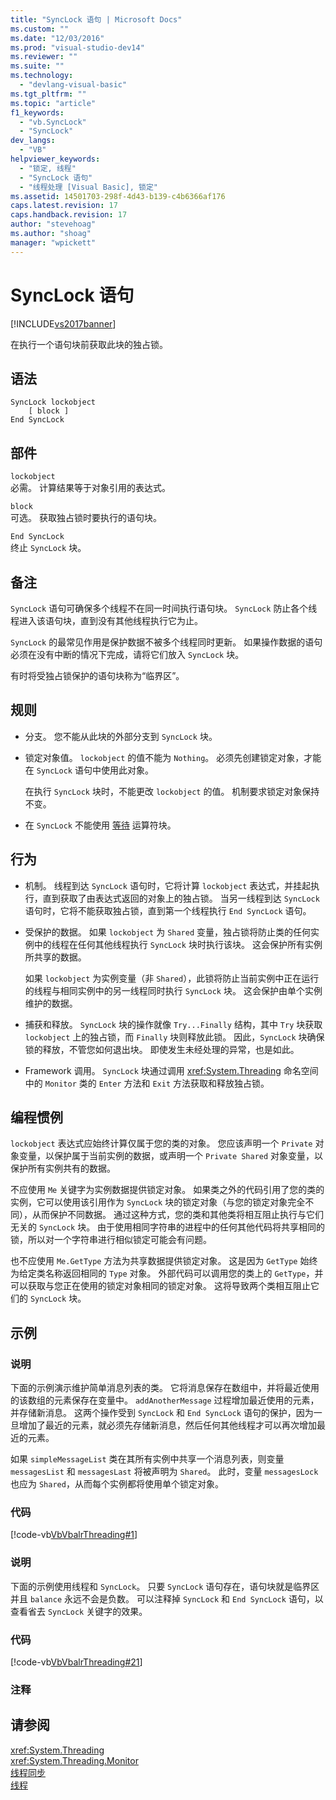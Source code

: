 ```yaml
---
title: "SyncLock 语句 | Microsoft Docs"
ms.custom: ""
ms.date: "12/03/2016"
ms.prod: "visual-studio-dev14"
ms.reviewer: ""
ms.suite: ""
ms.technology: 
  - "devlang-visual-basic"
ms.tgt_pltfrm: ""
ms.topic: "article"
f1_keywords: 
  - "vb.SyncLock"
  - "SyncLock"
dev_langs: 
  - "VB"
helpviewer_keywords: 
  - "锁定, 线程"
  - "SyncLock 语句"
  - "线程处理 [Visual Basic], 锁定"
ms.assetid: 14501703-298f-4d43-b139-c4b6366af176
caps.latest.revision: 17
caps.handback.revision: 17
author: "stevehoag"
ms.author: "shoag"
manager: "wpickett"
---
```

# SyncLock 语句
[!INCLUDE[vs2017banner](../../../csharp/includes/vs2017banner.md)]

在执行一个语句块前获取此块的独占锁。  
  
## 语法  
  
```  
SyncLock lockobject  
    [ block ]  
End SyncLock  
```  
  
## 部件  
 `lockobject`  
 必需。  计算结果等于对象引用的表达式。  
  
 `block`  
 可选。  获取独占锁时要执行的语句块。  
  
 `End SyncLock`  
 终止 `SyncLock` 块。  
  
## 备注  
 `SyncLock` 语句可确保多个线程不在同一时间执行语句块。  `SyncLock` 防止各个线程进入该语句块，直到没有其他线程执行它为止。  
  
 `SyncLock` 的最常见作用是保护数据不被多个线程同时更新。  如果操作数据的语句必须在没有中断的情况下完成，请将它们放入 `SyncLock` 块。  
  
 有时将受独占锁保护的语句块称为“临界区”。  
  
## 规则  
  
-   分支。  您不能从此块的外部分支到 `SyncLock` 块。  
  
-   锁定对象值。  `lockobject` 的值不能为 `Nothing`。  必须先创建锁定对象，才能在 `SyncLock` 语句中使用此对象。  
  
     在执行 `SyncLock` 块时，不能更改 `lockobject` 的值。  机制要求锁定对象保持不变。  
  
-   在 `SyncLock` 不能使用 [等待](../../../visual-basic/language-reference/operators/await-operator.md) 运算符块。  
  
## 行为  
  
-   机制。  线程到达 `SyncLock` 语句时，它将计算 `lockobject` 表达式，并挂起执行，直到获取了由表达式返回的对象上的独占锁。  当另一线程到达 `SyncLock` 语句时，它将不能获取独占锁，直到第一个线程执行 `End SyncLock` 语句。  
  
-   受保护的数据。  如果 `lockobject` 为 `Shared` 变量，独占锁将防止类的任何实例中的线程在任何其他线程执行 `SyncLock` 块时执行该块。  这会保护所有实例所共享的数据。  
  
     如果 `lockobject` 为实例变量（非 `Shared`），此锁将防止当前实例中正在运行的线程与相同实例中的另一线程同时执行 `SyncLock` 块。  这会保护由单个实例维护的数据。  
  
-   捕获和释放。  `SyncLock` 块的操作就像 `Try...Finally` 结构，其中 `Try` 块获取 `lockobject` 上的独占锁，而 `Finally` 块则释放此锁。  因此，`SyncLock` 块确保锁的释放，不管您如何退出块。  即使发生未经处理的异常，也是如此。  
  
-   Framework 调用。  `SyncLock` 块通过调用 <xref:System.Threading> 命名空间中的 `Monitor` 类的 `Enter` 方法和 `Exit` 方法获取和释放独占锁。  
  
## 编程惯例  
 `lockobject` 表达式应始终计算仅属于您的类的对象。  您应该声明一个 `Private` 对象变量，以保护属于当前实例的数据，或声明一个 `Private Shared` 对象变量，以保护所有实例共有的数据。  
  
 不应使用 `Me` 关键字为实例数据提供锁定对象。  如果类之外的代码引用了您的类的实例，它可以使用该引用作为 `SyncLock` 块的锁定对象（与您的锁定对象完全不同），从而保护不同数据。  通过这种方式，您的类和其他类将相互阻止执行与它们无关的 `SyncLock` 块。  由于使用相同字符串的进程中的任何其他代码将共享相同的锁，所以对一个字符串进行相似锁定可能会有问题。  
  
 也不应使用 `Me.GetType` 方法为共享数据提供锁定对象。  这是因为 `GetType` 始终为给定类名称返回相同的 `Type` 对象。  外部代码可以调用您的类上的 `GetType`，并可以获取与您正在使用的锁定对象相同的锁定对象。  这将导致两个类相互阻止它们的 `SyncLock` 块。  
  
## 示例  
  
### 说明  
 下面的示例演示维护简单消息列表的类。  它将消息保存在数组中，并将最近使用的该数组的元素保存在变量中。  `addAnotherMessage` 过程增加最近使用的元素，并存储新消息。  这两个操作受到 `SyncLock` 和 `End SyncLock` 语句的保护，因为一旦增加了最近的元素，就必须先存储新消息，然后任何其他线程才可以再次增加最近的元素。  
  
 如果 `simpleMessageList` 类在其所有实例中共享一个消息列表，则变量 `messagesList` 和 `messagesLast` 将被声明为 `Shared`。  此时，变量 `messagesLock` 也应为 `Shared`，从而每个实例都将使用单个锁定对象。  
  
### 代码  
 [!code-vb[VbVbalrThreading#1](../../../visual-basic/language-reference/statements/codesnippet/VisualBasic/synclock-statement_1.vb)]  
  
### 说明  
 下面的示例使用线程和 `SyncLock`。  只要 `SyncLock` 语句存在，语句块就是临界区并且 `balance` 永远不会是负数。  可以注释掉 `SyncLock` 和 `End SyncLock` 语句，以查看省去 `SyncLock` 关键字的效果。  
  
### 代码  
 [!code-vb[VbVbalrThreading#21](../../../visual-basic/language-reference/statements/codesnippet/VisualBasic/synclock-statement_2.vb)]  
  
### 注释  
  
## 请参阅  
 <xref:System.Threading>   
 <xref:System.Threading.Monitor>   
 [线程同步](../Topic/Thread%20Synchronization%20\(C%23%20and%20Visual%20Basic\).md)   
 [线程](../Topic/Threading%20\(C%23%20and%20Visual%20Basic\).md)